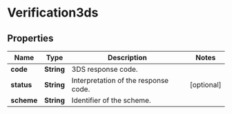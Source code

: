 
# Verification3ds

## Properties
Name | Type | Description | Notes
------------ | ------------- | ------------- | -------------
**code** | **String** | 3DS response code. | 
**status** | **String** | Interpretation of the response code. |  [optional]
**scheme** | **String** | Identifier of the scheme. | 



